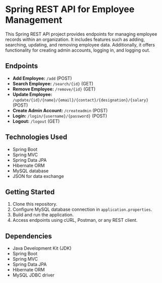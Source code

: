 # Spring REST API for Employee Management

This Spring REST API project provides endpoints for managing employee records within an organization. It includes features such as adding, searching, updating, and removing employee data. Additionally, it offers functionality for creating admin accounts, logging in, and logging out.

## Endpoints

- **Add Employee:** `/add` (POST)
- **Search Employee:** `/search/{id}` (GET)
- **Remove Employee:** `/remove/{id}` (GET)
- **Update Employee:** `/update/{id}/{name}/{email}/{contact}/{designation}/{salary}` (POST)
- **Create Admin Account:** `/createadmin` (POST)
- **Login:** `/login/{username}/{password}` (POST)
- **Logout:** `/logout` (GET)

## Technologies Used

- Spring Boot
- Spring MVC
- Spring Data JPA
- Hibernate ORM
- MySQL database
- JSON for data exchange

## Getting Started

1. Clone this repository.
2. Configure MySQL database connection in `application.properties`.
3. Build and run the application.
4. Access endpoints using cURL, Postman, or any REST client.

## Dependencies

- Java Development Kit (JDK)
- Spring Boot
- Spring MVC
- Spring Data JPA
- Hibernate ORM
- MySQL JDBC driver

